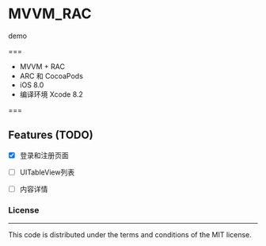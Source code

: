 # MVVM_RAC
demo

===

- MVVM + RAC
- ARC 和 CocoaPods 
- iOS 8.0 
- 编译环境 Xcode 8.2

===

## Features (TODO)

- [X] 登录和注册页面
- [ ] UITableView列表
- [ ] 内容详情



### License
----

This code is distributed under the terms and conditions of the MIT license.
